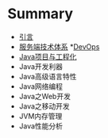 # Summary

* [引言](README.md)
* [服务端技术体系](1.md)
	*[DevOps](1-1.md)
* [Java项目与工程化](2.md)
* Java开发利器
* Java高级语言特性
* Java网络编程
* Java之Web开发
* Java之移动开发
* JVM内存管理
* Java性能分析

